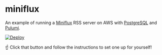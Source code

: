# miniflux

An example of running a [Miniflux](https://miniflux.app/) RSS server on AWS with [PostgreSQL](https://www.postgresql.org/) and [Pulumi](https://pulumi.com/).

[![Deploy](https://get.pulumi.com/new/button.svg)](https://app.pulumi.com/new)

☝️ Click that button and follow the instructions to set one up for yourself!
